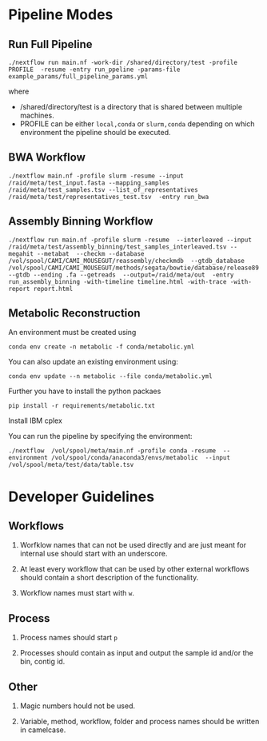 
# Pipeline Modes

## Run Full Pipeline

```
./nextflow run main.nf -work-dir /shared/directory/test -profile PROFILE  -resume -entry run_ppeline -params-file example_params/full_pipeline_params.yml
```

where
 *  /shared/directory/test is a directory that is shared between multiple machines.
 * PROFILE can be either `local,conda` or `slurm,conda` depending on which environment the pipeline should be executed.

## BWA Workflow

```
./nextflow main.nf -profile slurm -resume --input /raid/meta/test_input.fasta --mapping_samples /raid/meta/test_samples.tsv --list_of_representatives /raid/meta/test/representatives_test.tsv  -entry run_bwa
```

## Assembly Binning Workflow

```
./nextflow run main.nf -profile slurm -resume  --interleaved --input /raid/meta/test/assembly_binning/test_samples_interleaved.tsv --megahit --metabat  --checkm --database /vol/spool/CAMI/CAMI_MOUSEGUT/reassembly/checkmdb  --gtdb_database /vol/spool/CAMI/CAMI_MOUSEGUT/methods/segata/bowtie/database/release89 --gtdb --ending .fa --getreads  --output=/raid/meta/out  -entry run_assembly_binning -with-timeline timeline.html -with-trace -with-report report.html
```

## Metabolic Reconstruction

An environment must be created using 

```
conda env create -n metabolic -f conda/metabolic.yml
```

You can also update an existing environment using:

```
conda env update --n metabolic --file conda/metabolic.yml
```

Further you have to install the python packaes

```
pip install -r requirements/metabolic.txt
```

Install IBM cplex 

You can run the pipeline by specifying the environment:

```
./nextflow  /vol/spool/meta/main.nf -profile conda -resume  --environment /vol/spool/conda/anaconda3/envs/metabolic  --input /vol/spool/meta/test/data/table.tsv
```

# Developer Guidelines

## Workflows

1. Worfklow names that can not be used directly and are just meant for internal use should start with an underscore.

2. At least every workflow that can be used by other external workflows should contain a short description of the functionality. 

3. Workflow names must start with `w`. 

## Process

1. Process names should start `p`

2. Processes should contain as input and output the sample id and/or the bin, contig id.

## Other

1. Magic numbers hould not be used.

2. Variable, method, workflow, folder and process names should be written in camelcase.
